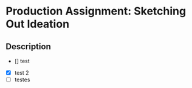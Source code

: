 # Production Assignment: Sketching Out Ideation

## Description
- [] test
- [x] test 2
- [ ] testes 
